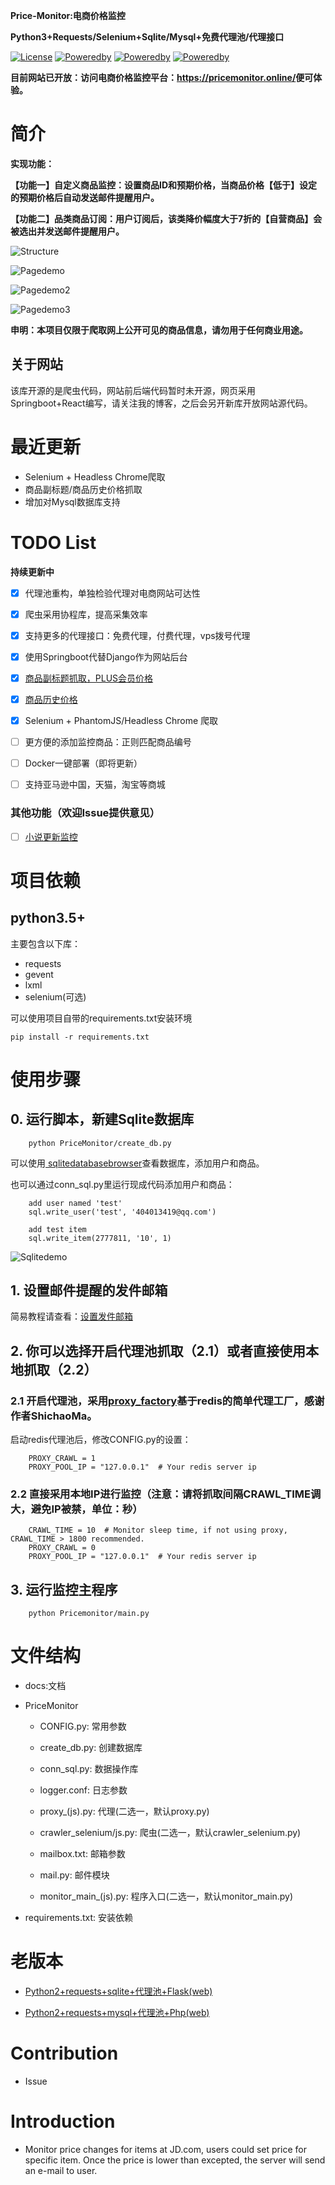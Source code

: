 
**Price-Monitor:电商价格监控**

**Python3+Requests/Selenium+Sqlite/Mysql+免费代理池/代理接口**

[![License](https://img.shields.io/badge/license-GPLv3-yellowgreen.svg)]()
[![Poweredby](https://img.shields.io/badge/Powered%20by-requests-green.svg)]()
[![Poweredby](https://img.shields.io/badge/Powered%20by-celery-green.svg)]()
[![Poweredby](https://img.shields.io/badge/Powered%20by-celery-green.svg)]()

**目前网站已开放：访问电商价格监控平台：<a href="https://pricemonitor.online/">https://pricemonitor.online/</a>便可体验。**

# 简介

**实现功能：**

**【功能一】自定义商品监控：设置商品ID和预期价格，当商品价格【低于】设定的预期价格后自动发送邮件提醒用户。**

**【功能二】品类商品订阅：用户订阅后，该类降价幅度大于7折的【自营商品】会被选出并发送邮件提醒用户。**

![Structure](docs/Structure.png)



![Pagedemo](docs/Pagedemo.png)

![Pagedemo2](docs/Pagedemo2.png)

![Pagedemo3](docs/Pagedemo3.png)

**申明：本项目仅限于爬取网上公开可见的商品信息，请勿用于任何商业用途。**

## 关于网站

该库开源的是爬虫代码，网站前后端代码暂时未开源，网页采用Springboot+React编写，请关注我的博客，之后会另开新库开放网站源代码。

# 最近更新

- Selenium + Headless Chrome爬取
- 商品副标题/商品历史价格抓取
- 增加对Mysql数据库支持

# TODO List

**持续更新中**

- [x] 代理池重构，单独检验代理对电商网站可达性
- [x] 爬虫采用协程库，提高采集效率
- [x] 支持更多的代理接口：免费代理，付费代理，vps拨号代理
- [x] 使用Springboot代替Django作为网站后台
- [x] <a href="https://github.com/qqxx6661/Price-monitor/issues/2">商品副标题抓取，PLUS会员价格</a>
- [x] <a href="https://github.com/qqxx6661/Price-monitor/issues/3">商品历史价格</a>
- [x] Selenium + PhantomJS/Headless Chrome 爬取
- [ ] 更方便的添加监控商品：正则匹配商品编号
- [ ] Docker一键部署（即将更新）
- [ ] 支持亚马逊中国，天猫，淘宝等商城


### 其他功能（欢迎Issue提供意见）

- [ ] <a href="https://github.com/qqxx6661/Price-monitor/issues/1">小说更新监控</a>



# 项目依赖

## python3.5+

主要包含以下库：

- requests
- gevent
- lxml
- selenium(可选)

可以使用项目自带的requirements.txt安装环境

```
pip install -r requirements.txt
```


# 使用步骤

## 0. 运行脚本，新建Sqlite数据库

```
    python PriceMonitor/create_db.py
```

可以使用<a href="http://sqlitebrowser.org/"> sqlitedatabasebrowser</a>查看数据库，添加用户和商品。

也可以通过conn_sql.py里运行现成代码添加用户和商品：

```
    add user named 'test'
    sql.write_user('test', '404013419@qq.com')

    add test item
    sql.write_item(2777811, '10', 1)
```

![Sqlitedemo](docs/Sqlitedemo.png)

## 1. 设置邮件提醒的发件邮箱

简易教程请查看：<a href="https://github.com/qqxx6661/Price-monitor/blob/master/docs/SetupEmail.md">设置发件邮箱</a>

## 2. 你可以选择开启代理池抓取（2.1）或者直接使用本地抓取（2.2）


### 2.1 开启代理池，采用<a href="https://github.com/ShichaoMa/proxy_factory">proxy_factory</a>基于redis的简单代理工厂，感谢作者ShichaoMa。

启动redis代理池后，修改CONFIG.py的设置：

```
    PROXY_CRAWL = 1
    PROXY_POOL_IP = "127.0.0.1"  # Your redis server ip
```

### 2.2 直接采用本地IP进行监控（注意：请将抓取间隔CRAWL_TIME调大，避免IP被禁，单位：秒）

```
    CRAWL_TIME = 10  # Monitor sleep time, if not using proxy, CRAWL_TIME > 1800 recommended.
    PROXY_CRAWL = 0
    PROXY_POOL_IP = "127.0.0.1"  # Your redis server ip
```

## 3. 运行监控主程序

```
    python Pricemonitor/main.py
```

# 文件结构

- docs:文档

- PriceMonitor

    - CONFIG.py: 常用参数
    
    - create_db.py: 创建数据库

    - conn_sql.py: 数据操作库
    
    - logger.conf: 日志参数
    
    - proxy_(js).py: 代理(二选一，默认proxy.py)
    
    - crawler_selenium/js.py: 爬虫(二选一，默认crawler_selenium.py)
    
    - mailbox.txt: 邮箱参数
    
    - mail.py: 邮件模块
    
    - monitor_main_(js).py: 程序入口(二选一，默认monitor_main.py)
   
- requirements.txt: 安装依赖

# 老版本

- <a href="https://github.com/qqxx6661/Price-Monitor-py2">Python2+requests+sqlite+代理池+Flask(web)</a>

- <a href="https://github.com/qqxx6661/Price-monitor-php">Python2+requests+mysql+代理池+Php(web)</a>

# Contribution

- Issue

# Introduction

- Monitor price changes for items at JD.com, users could set price for specific item. Once the price is lower than excepted, the server will send an e-mail to user.



